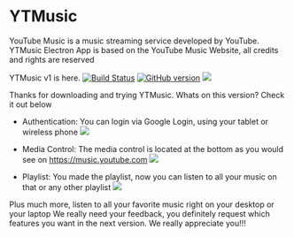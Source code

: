 

# YTMusic
YouTube Music is a music streaming service developed by YouTube. YTMusic Electron App is based on the YouTube Music Website, all credits and rights are reserved

YTMusic v1 is here.
[![Build Status](https://travis-ci.org/Mtechnik/YTMusic?branch=master)](https://travis-ci.org/Mtechnik/YTMusic) [![GitHub version](https://badge.fury.io/gh/Mtechnik%2FYTMusic.svg)](https://badge.fury.io/gh/Mtechnik%2FYTMusic) ![](https://img.shields.io/apm/l/YTMusic.svg?style=flat-square)

Thanks for downloading and trying YTMusic.
Whats on this version? Check it out below
*  Authentication: You can login via Google Login, using your tablet or wireless phone
                  ![](https://www.mediafire.com/convkey/4d54/twvbzdbe76ad4urzg.jpg?size_id=4)

*  Media Control: The media control is located at the bottom as you would see on https://music.youtube.com 
![](https://www.mediafire.com/convkey/a1c2/di2l6i11qp7f6hmzg.jpg?size_id=5)

* Playlist: You made the playlist, now you can listen to all your music on that or any other playlist
![](http://www.mediafire.com/convkey/3356/fg756f9a8dhu9oizg.jpg?size_id=4)

Plus much more, listen to all your favorite music right on your desktop or your laptop
We really need your feedback, you definitely request which features you want in the next version. We really appreciate  you!!!

<!--stackedit_data:
eyJoaXN0b3J5IjpbLTc0NzQ0NzgxNV19
-->
